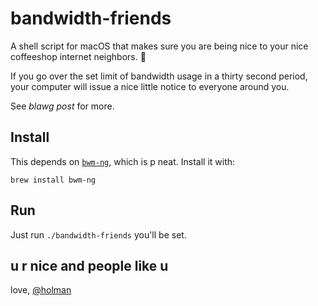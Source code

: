 # bandwidth-friends

A shell script for macOS that makes sure you are being nice to your nice coffeeshop internet neighbors. 💖

If you go over the set limit of bandwidth usage in a thirty second period, your
computer will issue a nice little notice to everyone around you.

See *blawg post* for more.

## Install

This depends on [`bwm-ng`](https://github.com/vgropp/bwm-ng), which is p neat.
Install it with:

    brew install bwm-ng

## Run

Just run `./bandwidth-friends` you'll be set.

## u r nice and people like u

love, [@holman](https://twitter.com)
